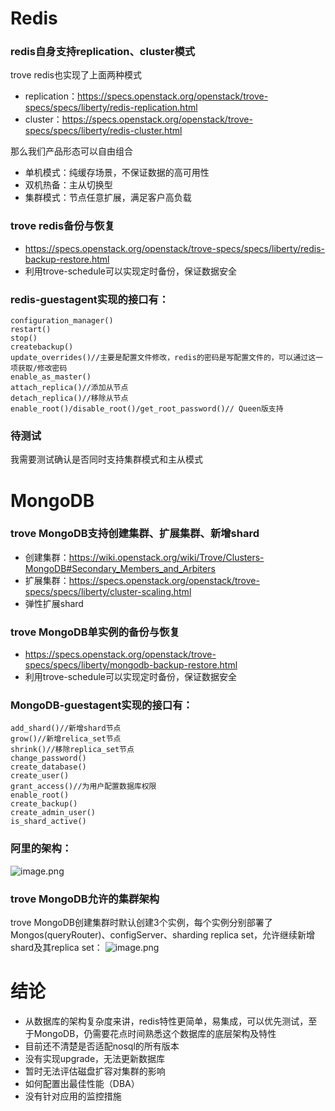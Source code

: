 # Redis
### redis自身支持replication、cluster模式
trove redis也实现了上面两种模式
- replication：https://specs.openstack.org/openstack/trove-specs/specs/liberty/redis-replication.html
- cluster：https://specs.openstack.org/openstack/trove-specs/specs/liberty/redis-cluster.html

那么我们产品形态可以自由组合
- 单机模式：纯缓存场景，不保证数据的高可用性
- 双机热备：主从切换型
- 集群模式：节点任意扩展，满足客户高负载

### trove redis备份与恢复
- https://specs.openstack.org/openstack/trove-specs/specs/liberty/redis-backup-restore.html
- 利用trove-schedule可以实现定时备份，保证数据安全

### redis-guestagent实现的接口有：
```
configuration_manager()
restart()
stop()
createbackup()
update_overrides()//主要是配置文件修改，redis的密码是写配置文件的，可以通过这一项获取/修改密码
enable_as_master()
attach_replica()//添加从节点
detach_replica()//移除从节点
enable_root()/disable_root()/get_root_password()// Queen版支持
```

### 待测试
我需要测试确认是否同时支持集群模式和主从模式

# MongoDB
### trove MongoDB支持创建集群、扩展集群、新增shard
- 创建集群：https://wiki.openstack.org/wiki/Trove/Clusters-MongoDB#Secondary_Members_and_Arbiters
- 扩展集群：https://specs.openstack.org/openstack/trove-specs/specs/liberty/cluster-scaling.html
- 弹性扩展shard


### trove MongoDB单实例的备份与恢复
- https://specs.openstack.org/openstack/trove-specs/specs/liberty/mongodb-backup-restore.html
- 利用trove-schedule可以实现定时备份，保证数据安全

### MongoDB-guestagent实现的接口有：
```
add_shard()//新增shard节点
grow()//新增relica_set节点
shrink()//移除replica_set节点
change_password()
create_database()
create_user()
grant_access()//为用户配置数据库权限
enable_root()
create_backup()
create_admin_user()
is_shard_active()
```
### 阿里的架构：
![image.png](https://github.com/jwongzblog/myblog/blob/master/openstack/ali-mongo-arch.png)

### trove MongoDB允许的集群架构
trove MongoDB创建集群时默认创建3个实例，每个实例分别部署了Mongos(queryRouter)、configServer、sharding replica set，允许继续新增shard及其replica set：
![image.png](https://github.com/jwongzblog/myblog/blob/master/openstack/trove-mongo-arch.png)


# 结论
- 从数据库的架构复杂度来讲，redis特性更简单，易集成，可以优先测试，至于MongoDB，仍需要花点时间熟悉这个数据库的底层架构及特性
- 目前还不清楚是否适配nosql的所有版本
- 没有实现upgrade，无法更新数据库
- 暂时无法评估磁盘扩容对集群的影响
- 如何配置出最佳性能（DBA）
- 没有针对应用的监控措施